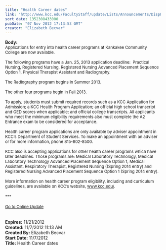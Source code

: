 ```yaml
---
title: "Health Career dates"
link: "http://www.kcc.edu/FacultyStaff/update/Lists/Announcements/DispForm.aspx?ID=892"
sort_date: 1352308433000
pubDate: "07 Nov 2012 17:13:53 GMT"
creator: "Elizabeth Becvar"
---
```


<div><b>Body:</b> <div class="ExternalClass138C3F5CDADE4260846E344D89E9430D">
<div><font size="2">Applications for entry into health career programs at Kankakee Community College are now available.</font></div><font size="2">
<div><br />The following programs have a Jan. 25, 2013 application deadline:  Practical Nursing, Registered Nursing, Registered Nursing Advanced Placement Sequence Option 1, Physical Therapist Assistant and Radiography.</div>
<div><br />The Radiography program begins in Summer 2013.</div>
<div> </div>
<div>The other four programs begin in Fall 2013.</div>
<div><br />To apply, students must submit required records such as a KCC Application for Admission; a KCC Health Program Application; an official high school transcript and GED scores when applicable; and official college transcripts. All applicants who meet the minimum eligibility requirements also must complete the A2 Entrance exam to be considered for acceptance.</div>
<div><br />Health career program applications are only available by adviser appointment in KCC’s Department of Student Services. To make an appointment with an adviser or for more information, phone 815-802-8500.</div>
<div><br />KCC also is accepting applications for other health career programs which have later deadlines. Those programs are: Medical Laboratory Technology, Medical Laboratory Technology Advanced Placement Sequence Option 1, Medical Assistant, Respiratory Therapist, Registered Nursing ((Spring 2014 entry) and Registered Nursing Advanced Placement Sequence Option 1 (Spring 2014 entry).</div>
<div><br />More information on health career program eligibility, including and curriculum guidelines, are available on KCC’s website, </font><a href="/"><font size="2">www.kcc.edu/</font></a><font size="2">.</font></div>
<div><font size="2"></font> </div>
<div><font size="2">***</font></div>
<div><font size="2"></font> </div>
<div><font size="2"><a href="/FacultyStaff/update/Pages/dailyupdate.aspx">Go to Online Update</a></font><font size="2"></font></div>
<div><font size="2"></font> </div>
<div><font size="2"><br /></font></div></div></div>
<div><b>Expires:</b> 11/21/2012</div>
<div><b>Created:</b> 11/7/2012 11:13 AM</div>
<div><b>Created By:</b> Elizabeth Becvar</div>
<div><b>Start Date:</b> 11/7/2012</div>
<div><b>Title:</b> Health Career dates</div>
